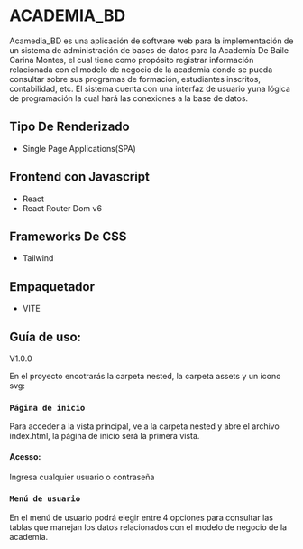# ACADEMIA_BD

Acamedia_BD es una aplicación de software web para la implementación de un sistema de administración de bases de datos para la Academia De Baile Carina Montes, el cual tiene como propósito registrar información relacionada con el modelo de negocio de la academia donde se pueda consultar sobre sus programas de formación, estudiantes inscritos, contabilidad, etc. El sistema cuenta con una interfaz de usuario yuna lógica de programación la cual hará las conexiones a la base de datos.

## Tipo De Renderizado

- Single Page Applications(SPA)

## Frontend con Javascript

- React
- React Router Dom v6

## Frameworks De CSS

- Tailwind

## Empaquetador

- VITE

## Guía de uso:

V1.0.0

En el proyecto encotrarás la carpeta nested, la carpeta assets y un ícono svg:

### `Página de inicio`

Para acceder a la vista principal, ve a la carpeta nested y abre el archivo index.html, la página de inicio será la primera vista.

#### Acesso:

Ingresa cualquier usuario o contraseña

### `Menú de usuario`

En el menú de usuario podrá elegir entre 4 opciones para consultar las tablas que manejan los datos relacionados con el modelo de negocio de la academia.
